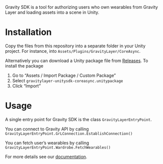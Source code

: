 Gravity SDK is a tool for authorizing users who own wearables from Gravity Layer and loading assets into a scene in Unity.

# Installation

Copy the files from this repository into a separate folder in your Unity project. For instance, into `Assets/Plugins/GravityLayer/CoreAsync`.

Alternatively you can download a Unity package file from [Releases](https://github.com/Gravity-Studio-Digital-Wear/UnitySDK-CoreAsync/releases). To install the package
1. Go to “Assets / Import Package / Custom Package”
2. Select `gravitylayer-unitysdk-coreasync.unitypackage`
3. Click “Import”

# Usage

A single entry point for Gravity SDK is the class `GravityLayerEntryPoint`.

You can connect to Gravity API by calling `GravityLayerEntryPoint.GrLConnection.EstablishConnection()`

You can fetch user’s wearables by calling `GravityLayerEntryPoint.Wardrobe.FetchWearables()`

For more details see our [documentation](https://gravity-studio-digital-wear.github.io/gravity-docs/).